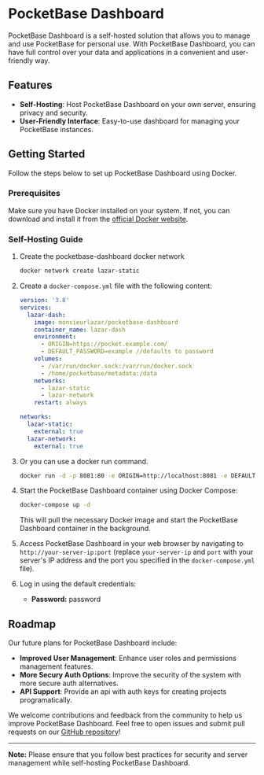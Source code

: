 # PocketBase Dashboard

PocketBase Dashboard is a self-hosted solution that allows you to manage and use PocketBase for personal use. With PocketBase Dashboard, you can have full control over your data and applications in a convenient and user-friendly way.

## Features

- **Self-Hosting**: Host PocketBase Dashboard on your own server, ensuring privacy and security.
- **User-Friendly Interface**: Easy-to-use dashboard for managing your PocketBase instances.

## Getting Started

Follow the steps below to set up PocketBase Dashboard using Docker.

### Prerequisites

Make sure you have Docker installed on your system. If not, you can download and install it from the [official Docker website](https://www.docker.com/get-started).

### Self-Hosting Guide

1. Create the pocketbase-dashboard docker network

   ```bash
   docker network create lazar-static
   ```

2. Create a `docker-compose.yml` file with the following content:

   ```yaml
   version: '3.8'
   services:
     lazar-dash:
       image: monsieurlazar/pocketbase-dashboard
       container_name: lazar-dash
       environment:
         - ORIGIN=https://pocket.example.com/
         - DEFAULT_PASSWORD=example //defaults to password
       volumes:
         - /var/run/docker.sock:/var/run/docker.sock
         - /home/pocketbase/metadata:/data
       networks:
         - lazar-static
         - lazar-network
       restart: always

   networks:
     lazar-static:
       external: true
     lazar-network:
       external: true
   ```
3. Or you can use a docker run command.
   
   ```bash
   docker run -d -p 8081:80 -e ORIGIN=http://localhost:8081 -e DEFAULT_PASSWORD=example --name lazar-dash -v /var/run/docker.sock:/var/run/docker.sock -v /home/pocketbase/metadata:/data --network=lazar-static monsieurlazar/pocketbase-dashboard
   ```

4. Start the PocketBase Dashboard container using Docker Compose:

   ```bash
   docker-compose up -d
   ```

   This will pull the necessary Docker image and start the PocketBase Dashboard container in the background.

5. Access PocketBase Dashboard in your web browser by navigating to `http://your-server-ip:port` (replace `your-server-ip` and `port` with your server's IP address and the port you specified in the `docker-compose.yml` file).

6. Log in using the default credentials:

   - **Password:** password

## Roadmap

Our future plans for PocketBase Dashboard include:

- **Improved User Management**: Enhance user roles and permissions management features.
- **More Secury Auth Options**: Improve the security of the system with more secure auth alternatives.
- **API Support**: Provide an api with auth keys for creating projects programatically.

We welcome contributions and feedback from the community to help us improve PocketBase Dashboard. Feel free to open issues and submit pull requests on our [GitHub repository](https://github.com/monsieurlazar/pocketbase-dashboard)!

---

**Note:** Please ensure that you follow best practices for security and server management while self-hosting PocketBase Dashboard.